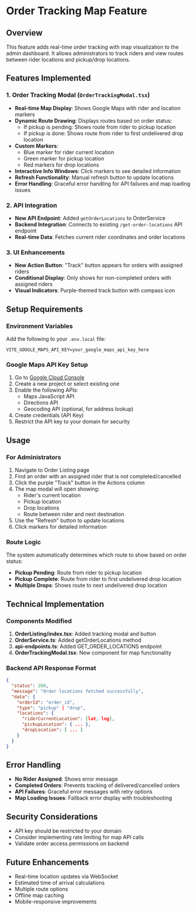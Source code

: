 # Order Tracking Map Feature

## Overview
This feature adds real-time order tracking with map visualization to the admin dashboard. It allows administrators to track riders and view routes between rider locations and pickup/drop locations.

## Features Implemented

### 1. Order Tracking Modal (`OrderTrackingModal.tsx`)
- **Real-time Map Display**: Shows Google Maps with rider and location markers
- **Dynamic Route Drawing**: Displays routes based on order status:
  - If pickup is pending: Shows route from rider to pickup location
  - If pickup is done: Shows route from rider to first undelivered drop location
- **Custom Markers**: 
  - Blue marker for rider current location
  - Green marker for pickup location
  - Red markers for drop locations
- **Interactive Info Windows**: Click markers to see detailed information
- **Refresh Functionality**: Manual refresh button to update locations
- **Error Handling**: Graceful error handling for API failures and map loading issues

### 2. API Integration
- **New API Endpoint**: Added `getOrderLocations` to OrderService
- **Backend Integration**: Connects to existing `/get-order-locations` API endpoint
- **Real-time Data**: Fetches current rider coordinates and order locations

### 3. UI Enhancements
- **New Action Button**: "Track" button appears for orders with assigned riders
- **Conditional Display**: Only shows for non-completed orders with assigned riders
- **Visual Indicators**: Purple-themed track button with compass icon

## Setup Requirements

### Environment Variables
Add the following to your `.env.local` file:
```env
VITE_GOOGLE_MAPS_API_KEY=your_google_maps_api_key_here
```

### Google Maps API Key Setup
1. Go to [Google Cloud Console](https://console.cloud.google.com/google/maps-apis)
2. Create a new project or select existing one
3. Enable the following APIs:
   - Maps JavaScript API
   - Directions API
   - Geocoding API (optional, for address lookup)
4. Create credentials (API Key)
5. Restrict the API key to your domain for security

## Usage

### For Administrators
1. Navigate to Order Listing page
2. Find an order with an assigned rider that is not completed/cancelled
3. Click the purple "Track" button in the Actions column
4. The map modal will open showing:
   - Rider's current location
   - Pickup location
   - Drop locations
   - Route between rider and next destination
5. Use the "Refresh" button to update locations
6. Click markers for detailed information

### Route Logic
The system automatically determines which route to show based on order status:
- **Pickup Pending**: Route from rider to pickup location
- **Pickup Complete**: Route from rider to first undelivered drop location
- **Multiple Drops**: Shows route to next undelivered drop location

## Technical Implementation

### Components Modified
1. **OrderListing/index.tsx**: Added tracking modal and button
2. **OrderService.ts**: Added getOrderLocations method
3. **api-endpoints.ts**: Added GET_ORDER_LOCATIONS endpoint
4. **OrderTrackingModal.tsx**: New component for map functionality

### Backend API Response Format
```json
{
  "status": 200,
  "message": "Order locations fetched successfully",
  "data": {
    "orderId": "order_id",
    "type": "pickup" | "drop",
    "locations": {
      "riderCurrentLocation": [lat, lng],
      "pickupLocation": { ... },
      "dropLocation": [ ... ]
    }
  }
}
```

## Error Handling
- **No Rider Assigned**: Shows error message
- **Completed Orders**: Prevents tracking of delivered/cancelled orders
- **API Failures**: Graceful error messages with retry options
- **Map Loading Issues**: Fallback error display with troubleshooting

## Security Considerations
- API key should be restricted to your domain
- Consider implementing rate limiting for map API calls
- Validate order access permissions on backend

## Future Enhancements
- Real-time location updates via WebSocket
- Estimated time of arrival calculations
- Multiple route options
- Offline map caching
- Mobile-responsive improvements
